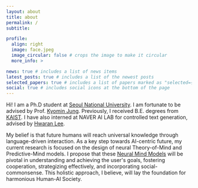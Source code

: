 ```yaml
---
layout: about
title: about
permalink: /
subtitle: 

profile:
  align: right
  image: face.jpeg
  image_circular: false # crops the image to make it circular
  more_info: >

news: true # includes a list of news items
latest_posts: true # includes a list of the newest posts
selected_papers: true # includes a list of papers marked as "selected={true}"
social: true # includes social icons at the bottom of the page
---
```


Hi! I am a Ph.D student at [Seoul National University](http://milab.snu.ac.kr/research.html). I am fortunate to be advised by Prof. [Kyomin Jung](http://milab.snu.ac.kr/kjung/index.html). Previously, I received B.E. degrees from [KAIST](). I have also interned at NAVER AI LAB for controlled text generation, advised by [Hwaran Lee](https://hwaranlee.github.io/).

My belief is that future humans will reach universal knowledge through language-driven interaction. As a key step towards AI-centric future, my current research is focused on the design of neural Theory-of-Mind and Predictive-Mind models. I propose that these [Neural Mind Models]() will be pivotal in understanding and achieving the user's goals, fostering cooperation, strategizing effectively, and incorporating social-commonsense. This holistic approach, I believe, will lay the foundation for harmonious Human-AI Society.
